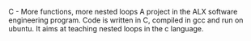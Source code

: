 C - More functions, more nested loops
A project in the ALX software engineering program. Code is written in C, compiled in gcc and run on ubuntu.
It aims at teaching nested loops in the c language.
